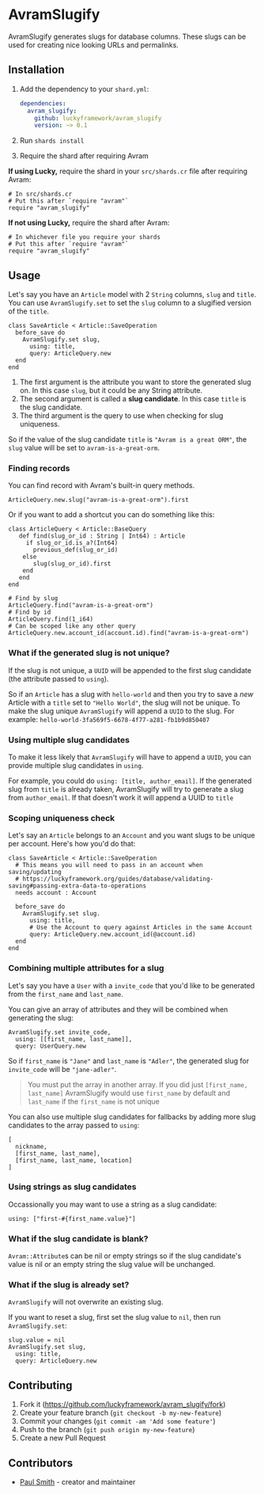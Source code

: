 # AvramSlugify

AvramSlugify generates slugs for database columns. These slugs can be used for
creating nice looking URLs and permalinks.

## Installation

1. Add the dependency to your `shard.yml`:

   ```yaml
   dependencies:
     avram_slugify:
       github: luckyframework/avram_slugify
       version: ~> 0.1
   ```

1. Run `shards install`

1. Require the shard after requiring Avram

**If using Lucky,** require the shard in your `src/shards.cr` file after requiring Avram:

```crystal
# In src/shards.cr
# Put this after `require "avram"`
require "avram_slugify"
```
**If not using Lucky,** require the shard after Avram:

```crystal
# In whichever file you require your shards
# Put this after `require "avram"`
require "avram_slugify"
```

## Usage

Let's say you have an `Article` model with 2 `String` columns, `slug` and
`title`. You can use `AvramSlugify.set` to set the `slug` column to a slugified
version of the `title`.

```crystal
class SaveArticle < Article::SaveOperation
  before_save do
    AvramSlugify.set slug,
      using: title,
      query: ArticleQuery.new
  end
end
```

1. The first argument is the attribute you want to store the generated slug
   on. In this case `slug`, but it could be any String attribute.
1. The second argument is called a **slug candidate**. In this case `title`
   is the slug candidate.
1. The third argument is the query to use when checking for slug uniqueness.

So if the value of the slug candidate `title` is `"Avram is a great ORM"`, the
`slug` value will be set to `avram-is-a-great-orm`.

### Finding records

You can find record with Avram's built-in query methods.

```crystal
ArticleQuery.new.slug("avram-is-a-great-orm").first
```

Or if you want to add a shortcut you can do something like this:

```crystal
class ArticleQuery < Article::BaseQuery
   def find(slug_or_id : String | Int64) : Article
     if slug_or_id.is_a?(Int64)
       previous_def(slug_or_id)
    else
       slug(slug_or_id).first
    end
   end
end

# Find by slug
ArticleQuery.find("avram-is-a-great-orm") 
# Find by id
ArticleQuery.find(1_i64) 
# Can be scoped like any other query
ArticleQuery.new.account_id(account.id).find("avram-is-a-great-orm")
```

### What if the generated slug is not unique?

If the slug is not unique, a `UUID` will be appended to the first slug
candidate (the attribute passed to `using`).

So if an `Article` has a slug with `hello-world` and then you try to save a *new*
Article with a `title` set to `"Hello World"`, the slug will not be unique. To
make the slug unique `AvramSlugify` will append a `UUID` to the slug.
For example: `hello-world-3fa569f5-6678-4f77-a281-fb1b9d850407`

### Using multiple slug candidates

To make it less likely that `AvramSlugify` will have to append a `UUID`, you can
provide multiple slug candidates in `using`.

For example, you could do `using: [title, author_email]`. If the generated
slug from `title` is already taken, AvramSlugify will try to generate a slug
from `author_email`. If that doesn't work it will append a UUID to `title`

### Scoping uniqueness check

Let's say an `Article` belongs to an `Account` and you want slugs to be unique per
account. Here's how you'd do that:

```crystal
class SaveArticle < Article::SaveOperation
  # This means you will need to pass in an account when saving/updating
  # https://luckyframework.org/guides/database/validating-saving#passing-extra-data-to-operations
  needs account : Account

  before_save do
    AvramSlugify.set slug.
      using: title,
      # Use the Account to query against Articles in the same Account
      query: ArticleQuery.new.account_id(@account.id)
  end
end
```

### Combining multiple attributes for a slug

Let's say you have a `User` with a `invite_code` that you'd like to be generated
from the `first_name` and `last_name`.

You can give an array of attributes and they will be combined when generating
the slug:

```crystal
AvramSlugify.set invite_code,
  using: [[first_name, last_name]],
  query: UserQuery.new
```

So if `first_name` is `"Jane"` and `last_name` is `"Adler"`, the generated
slug for `invite_code` will be `"jane-adler"`.

> You must put the array in another array. If you did just
> `[first_name, last_name]` AvramSlugify would use `first_name` by default and
> `last_name` if the `first_name` is not unique

You can also use multiple slug candidates for fallbacks by adding more slug
candidates to the array passed to `using`:

```
[
  nickname,
  [first_name, last_name],
  [first_name, last_name, location]
]
```

### Using strings as slug candidates

Occassionally you may want to use a string as a slug candidate:

```crystal
using: ["first-#{first_name.value}"]
```

### What if the slug candidate is blank?

`Avram::Attribute`s can be nil or empty strings so if the slug candidate's
value is nil or an empty string the slug value will be unchanged.

### What if the slug is already set?

`AvramSlugify` will not overwrite an existing slug.

If you want to reset a slug, first set the slug value to `nil`, then run
`AvramSlugify.set`:

```crystal
slug.value = nil
AvramSlugify.set slug,
  using: title,
  query: ArticleQuery.new
```

## Contributing

1. Fork it (<https://github.com/luckyframework/avram_slugify/fork>)
2. Create your feature branch (`git checkout -b my-new-feature`)
3. Commit your changes (`git commit -am 'Add some feature'`)
4. Push to the branch (`git push origin my-new-feature`)
5. Create a new Pull Request

## Contributors

- [Paul Smith](https://github.com/paulcsmith) - creator and maintainer
